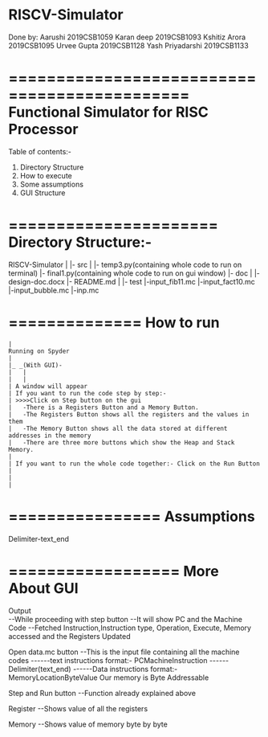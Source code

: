# RISCV-Simulator

Done by:
Aarushi 2019CSB1059
Karan deep 2019CSB1093
Kshitiz Arora 2019CSB1095
Urvee Gupta 2019CSB1128
Yash Priyadarshi 2019CSB1133

=============================================
Functional Simulator for RISC Processor
=============================================

Table of contents:-
1. Directory Structure 
2. How to execute
3. Some assumptions
4. GUI Structure

======================
Directory Structure:-
======================

RISCV-Simulator
  |
  |- src
      |
      |- temp3.py(containing whole code to run on terminal)
      |- final1.py(containing whole code to run on gui window)
  |- doc
      |
      |- design-doc.docx
  |- README.md
      |
  |- test
      |-input_fib11.mc
	  |-input_fact10.mc
	  |-input_bubble.mc
      |-inp.mc

==============
How to run
==============
	|
	Running on Spyder
	|
	|_ _(With GUI)-
	|	|
	|	| 
	| A window will appear
 	| If you want to run the code step by step:-
	| >>>>Click on Step button on the gui 
	|	-There is a Registers Button and a Memory Button.
	|	-The Registers Button shows all the registers and the values in them
	|	-The Memory Button shows all the data stored at different addresses in the memory
	|	-There are three more buttons which show the Heap and Stack Memory.
	|
	| If you want to run the whole code together:- Click on the Run Button
	|
	|	
	|	
	
	 
================
Assumptions
================
Delimiter-text_end


==================
More About GUI
==================
Output  
--While proceeding with step button
--It will show PC and the Machine Code
--Fetched Instruction,Instruction type, Operation, Execute, Memory accessed and the Registers Updated

Open data.mc button
--This is the input file containing all the machine codes
------text instructions format:-
	PC<space>MachineInstruction
------Delimiter(text_end)
------Data instructions format:-
	MemoryLocation<space>ByteValue
	Our memory is Byte Addressable

Step and Run button
--Function already explained above

Register
--Shows value of all the registers

Memory
--Shows value of memory byte by byte 
 

